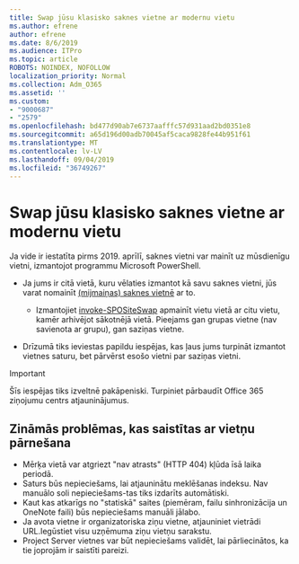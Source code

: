 ```yaml
---
title: Swap jūsu klasisko saknes vietne ar modernu vietu
ms.author: efrene
author: efrene
ms.date: 8/6/2019
ms.audience: ITPro
ms.topic: article
ROBOTS: NOINDEX, NOFOLLOW
localization_priority: Normal
ms.collection: Adm_O365
ms.assetid: ''
ms.custom:
- "9000687"
- "2579"
ms.openlocfilehash: bd477d90ab7e6737aafffc57d931aad2bd0351e8
ms.sourcegitcommit: a65d196d00adb70045af5caca9828fe44b951f61
ms.translationtype: MT
ms.contentlocale: lv-LV
ms.lasthandoff: 09/04/2019
ms.locfileid: "36749267"
---
```

# <a name="swap-your-classic-root-site-with-a-modern-site"></a>Swap jūsu klasisko saknes vietne ar modernu vietu

Ja vide ir iestatīta pirms 2019. aprīlī, saknes vietni var mainīt uz mūsdienīgu vietni, izmantojot programmu Microsoft PowerShell.

- Ja jums ir citā vietā, kuru vēlaties izmantot kā savu saknes vietni, jūs varat nomainīt [(mijmaiņas) saknes vietnē](https://docs.microsoft.com/sharepoint/modern-root-site) ar to. 
    - Izmantojiet [invoke-SPOSiteSwap](https://docs.microsoft.com/powershell/module/sharepoint-online/invoke-spositeswap?view=sharepoint-ps) apmainīt vietu vietā ar citu vietu, kamēr arhivējot sākotnējā vietā. Pieejams gan grupas vietne (nav savienota ar grupu), gan saziņas vietne. 

- Drīzumā tiks ieviestas papildu iespējas, kas ļaus jums turpināt izmantot vietnes saturu, bet pārvērst esošo vietni par saziņas vietni. 
>[!Important]
>Šīs iespējas tiks izveltnē pakāpeniski. Turpiniet pārbaudīt Office 365 ziņojumu centrs atjauninājumus. 

## <a name="known-issues-with-swapping-sites"></a>Zināmās problēmas, kas saistītas ar vietņu pārnešana

- Mērķa vietā var atgriezt "nav atrasts" (HTTP 404) kļūda īsā laika periodā.
- Saturs būs nepieciešams, lai atjauninātu meklēšanas indeksu. Nav manuālo soli nepieciešams-tas tiks izdarīts automātiski.
- Kaut kas atkarīgs no "statiskā" saites (piemēram, failu sinhronizācija un OneNote faili) būs nepieciešams manuāli jālabo.
- Ja avota vietne ir organizatoriska ziņu vietne, atjauniniet vietrādi URL.Iegūstiet visu uzņēmuma ziņu vietņu sarakstu.
- Project Server vietnes var būt nepieciešams validēt, lai pārliecinātos, ka tie joprojām ir saistīti pareizi.





